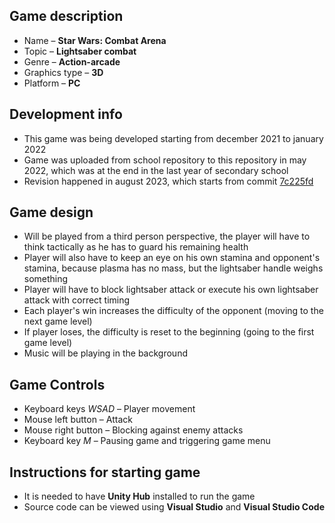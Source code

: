 ## Game description

- Name – **Star Wars: Combat Arena**
- Topic – **Lightsaber combat**
- Genre – **Action-arcade**
- Graphics type – **3D**
- Platform – **PC**

## Development info

- This game was being developed starting from december 2021 to january 2022
- Game was uploaded from school repository to this repository in may 2022, which was at the end in the last year of secondary school
- Revision happened in august 2023, which starts from commit [7c225fd](https://github.com/JanDostal/spsse-prg-own-3d-game/commit/7c225fd4e3438586d2d2a61c7e988add56081778)

## Game design

- Will be played from a third person perspective, the player will have to think tactically as he has to guard his remaining health
- Player will also have to keep an eye on his own stamina and opponent's stamina, because plasma has no mass, but the lightsaber handle weighs something
- Player will have to block lightsaber attack or execute his own lightsaber attack with correct timing
- Each player's win increases the difficulty of the opponent (moving to the next game level)
- If player loses, the difficulty is reset to the beginning (going to the first game level)
- Music will be playing in the background

## Game Controls

- Keyboard keys _WSAD_ – Player movement
- Mouse left button – Attack
- Mouse right button – Blocking against enemy attacks
- Keyboard key _M_ – Pausing game and triggering game menu

## Instructions for starting game

- It is needed to have **Unity Hub** installed to run the game
- Source code can be viewed using **Visual Studio** and **Visual Studio Code**

